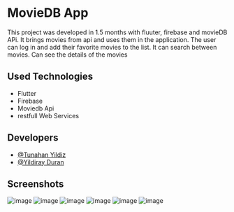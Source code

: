 
# MovieDB App

This project was developed in 1.5 months with fluuter, firebase and movieDB APi. It brings movies from api and uses them in the application. The user can log in and add their favorite movies to the list. It can search between movies. Can see the details of the movies



## Used Technologies



 

- Flutter 
- Firebase
- Moviedb Api
- restfull Web Services 






## Developers

- [@Tunahan Yildiz](https://www.github.com/tnhnyldz)
- [@Yildiray Duran](https://www.github.com/Yduran)




## Screenshots
![image](https://user-images.githubusercontent.com/44006959/173122977-4dbe36b7-0036-438c-ba7c-9fbb1003ce8d.png)
![image](https://user-images.githubusercontent.com/44006959/173123038-46ce320c-e67a-49da-ba9f-3127c719d5d2.png)
![image](https://user-images.githubusercontent.com/44006959/173123087-8f4b8506-1ef3-4f13-8549-55a73042d86b.png)
![image](https://user-images.githubusercontent.com/44006959/173123121-ef902067-4dbc-4944-9daf-ea0053f46e81.png)
![image](https://user-images.githubusercontent.com/44006959/173123154-97b4dc3f-2e9f-46a1-b24f-e099feceb56a.png)
![image](https://user-images.githubusercontent.com/44006959/173123184-c1967687-46fa-4ce3-ae03-b722de67fec4.png)
